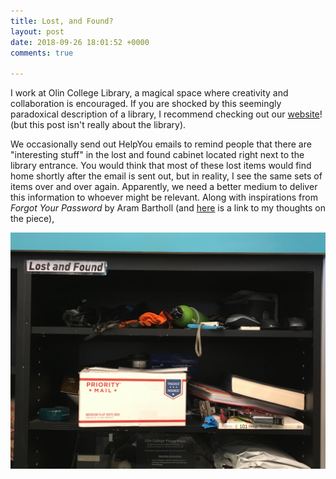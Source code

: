 ```yaml
---
title: Lost, and Found?
layout: post
date: 2018-09-26 18:01:52 +0000
comments: true

---
```

I work at Olin College Library, a magical space where creativity and collaboration is encouraged. If you are shocked by this seemingly paradoxical description of a library, I recommend checking out our [website](http://library.olin.edu/)! (but this post isn't really about the library).

We occasionally send out HelpYou emails to remind people that there are "interesting stuff" in the lost and found cabinet located right next to the library entrance. You would think that most of these lost items would find home shortly after the email is sent out, but in reality, I see the same sets of items over and over again. Apparently, we need a better medium to deliver this information to whoever might be relevant. Along with inspirations from _Forgot Your Password_ by Aram Bartholl (and [here](https://seungin-lyu.com/2018/09/15/thoughts-on-forgot-your-password-by-aram-bartholl.html) is a link to my thoughts on the piece), 

![](/uploads/IMG_3413.jpg)